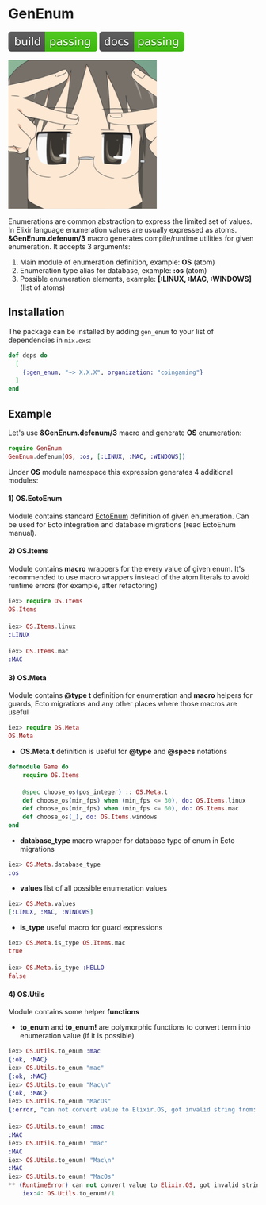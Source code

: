 # GenEnum

[![Hex](https://raw.githubusercontent.com/tim2CF/static-asserts/master/build-passing.svg?sanitize=true)](https://hex.pm/packages/coingaming/gen_enum/)
[![Documentation](https://raw.githubusercontent.com/tim2CF/static-asserts/master/documentation-passing.svg?sanitize=true)](https://coingaming.hexdocs.pm/gen_enum/)

<img src="priv/gen_enum_logo.png" width="300"/>

Enumerations are common abstraction to express the limited set of values. In Elixir language enumeration values are usually expressed as atoms. **&GenEnum.defenum/3** macro generates compile/runtime utilities for given enumeration. It accepts 3 arguments:

1. Main module of enumeration definition, example: **OS** (atom)
2. Enumeration type alias for database, example: **:os** (atom)
3. Possible enumeration elements, example: **[:LINUX, :MAC, :WINDOWS]** (list of atoms)

## Installation

The package can be installed
by adding `gen_enum` to your list of dependencies in `mix.exs`:

```elixir
def deps do
  [
    {:gen_enum, "~> X.X.X", organization: "coingaming"}
  ]
end
```

## Example

Let's use **&GenEnum.defenum/3** macro and generate **OS** enumeration:

```elixir
require GenEnum
GenEnum.defenum(OS, :os, [:LINUX, :MAC, :WINDOWS])
```
Under **OS** module namespace this expression generates 4 additional modules:

#### 1) OS.EctoEnum

Module contains standard [EctoEnum](https://github.com/gjaldon/ecto_enum) definition of given enumeration. Can be used for Ecto integration and database migrations (read EctoEnum manual).

#### 2) OS.Items

Module contains **macro** wrappers for the every value of given enum. It's recommended to use macro wrappers instead of the atom literals to avoid runtime errors (for example, after refactoring)

```elixir
iex> require OS.Items
OS.Items

iex> OS.Items.linux
:LINUX

iex> OS.Items.mac
:MAC
```

#### 3) OS.Meta

Module contains **@type t** definition for enumeration and **macro** helpers for guards, Ecto migrations and any other places where those macros are useful

```elixir
iex> require OS.Meta
OS.Meta
```

  - **OS.Meta.t** definition is useful for **@type** and **@specs** notations

  ```elixir
  defmodule Game do
      require OS.Items

      @spec choose_os(pos_integer) :: OS.Meta.t
      def choose_os(min_fps) when (min_fps <= 30), do: OS.Items.linux
      def choose_os(min_fps) when (min_fps <= 60), do: OS.Items.mac
      def choose_os(_), do: OS.Items.windows
  end
  ```

  - **database_type** macro wrapper for database type of enum in Ecto migrations

  ```elixir
  iex> OS.Meta.database_type
  :os
  ```

  - **values** list of all possible enumeration values

  ```elixir
  iex> OS.Meta.values
  [:LINUX, :MAC, :WINDOWS]
  ```

  - **is_type** useful macro for guard expressions

  ```elixir
  iex> OS.Meta.is_type OS.Items.mac
  true

  iex> OS.Meta.is_type :HELLO
  false
  ```

#### 4) OS.Utils

Module contains some helper **functions**

  - **to_enum** and **to_enum!** are polymorphic functions to convert term into enumeration value (if it is possible)

  ```elixir
  iex> OS.Utils.to_enum :mac
  {:ok, :MAC}
  iex> OS.Utils.to_enum "mac"
  {:ok, :MAC}
  iex> OS.Utils.to_enum "Mac\n"
  {:ok, :MAC}
  iex> OS.Utils.to_enum "MacOs"
  {:error, "can not convert value to Elixir.OS, got invalid string from: \"MacOs\""}

  iex> OS.Utils.to_enum! :mac
  :MAC
  iex> OS.Utils.to_enum! "mac"
  :MAC
  iex> OS.Utils.to_enum! "Mac\n"
  :MAC
  iex> OS.Utils.to_enum! "MacOs"
  ** (RuntimeError) can not convert value to Elixir.OS, got invalid string from: "MacOs"
      iex:4: OS.Utils.to_enum!/1
  ```
